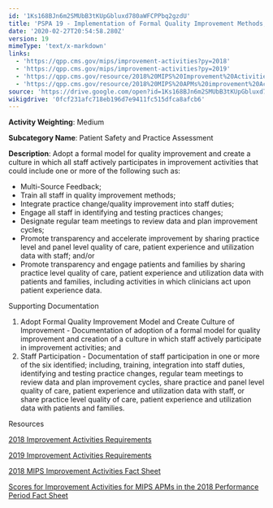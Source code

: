 ```yaml
---
id: '1Ks168BJn6m2SMUbB3tKUpGbluxd780aWFCPPbq2gzdU'
title: 'PSPA 19 - Implementation of Formal Quality Improvement Methods, Practice Changes, or Other Practice Improvement Processes'
date: '2020-02-27T20:54:58.280Z'
version: 19
mimeType: 'text/x-markdown'
links:
  - 'https://qpp.cms.gov/mips/improvement-activities?py=2018'
  - 'https://qpp.cms.gov/mips/improvement-activities?py=2019'
  - 'https://qpp.cms.gov/resource/2018%20MIPS%20Improvement%20Activities%20Fact%20Sheet'
  - 'https://qpp.cms.gov/resource/2018%20MIPS%20APMs%20improvement%20Activities%20scores%20fact%20sheet'
source: 'https://drive.google.com/open?id=1Ks168BJn6m2SMUbB3tKUpGbluxd780aWFCPPbq2gzdU'
wikigdrive: '0fcf231afc718eb196d7e9411fc515dfca8afcb6'
---
```

**Activity Weighting**: Medium

**Subcategory Name**: Patient Safety and Practice Assessment

**Description**: Adopt a formal model for quality improvement and create a culture in which all staff actively participates in improvement activities that could include one or more of the following such as:

* Multi-Source Feedback;
* Train all staff in quality improvement methods;
* Integrate practice change/quality improvement into staff duties;
* Engage all staff in identifying and testing practices changes;
* Designate regular team meetings to review data and plan improvement cycles;
* Promote transparency and accelerate improvement by sharing practice level and panel level quality of care, patient experience and utilization data with staff; and/or
* Promote transparency and engage patients and families by sharing practice level quality of care, patient experience and utilization data with patients and families, including activities in which clinicians act upon patient experience data.

Supporting Documentation

1. Adopt Formal Quality Improvement Model and Create Culture of Improvement - Documentation of adoption of a formal model for quality improvement and creation of a culture in which staff actively participate in improvement activities; and
2. Staff Participation - Documentation of staff participation in one or more of the six identified; including, training, integration into staff duties, identifying and testing practice changes, regular team meetings to review data and plan improvement cycles, share practice and panel level quality of care, patient experience and utilization data with staff, or share practice level quality of care, patient experience and utilization data with patients and families.

Resources

[2018 Improvement Activities Requirements](https://qpp.cms.gov/mips/improvement-activities?py=2018)

[2019 Improvement Activities Requirements](https://qpp.cms.gov/mips/improvement-activities?py=2019)

[2018 MIPS Improvement Activities Fact Sheet](https://qpp.cms.gov/resource/2018%20MIPS%20Improvement%20Activities%20Fact%20Sheet)

[Scores for Improvement Activities for MIPS APMs in the 2018 Performance Period Fact Sheet](https://qpp.cms.gov/resource/2018%20MIPS%20APMs%20improvement%20Activities%20scores%20fact%20sheet)
